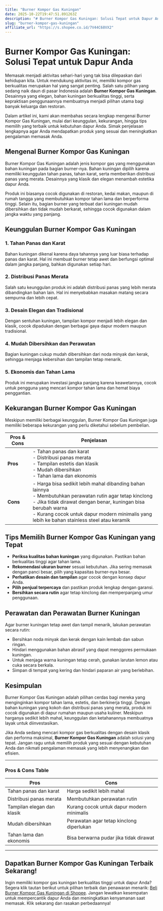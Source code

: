 ```yaml
---
title: "Burner Kompor Gas Kuningan"
date: 2025-10-22T19:47:51.891263Z
description: "# Burner Kompor Gas Kuningan: Solusi Tepat untuk Dapur Anda..."
slug: "burner-kompor-gas-kuningan"
affiliate_url: "https://s.shopee.co.id/7V44C68VX2"
---
```

# Burner Kompor Gas Kuningan: Solusi Tepat untuk Dapur Anda

Memasak menjadi aktivitas sehari-hari yang tak bisa dilepaskan dari kehidupan kita. Untuk mendukung aktivitas ini, memiliki kompor gas berkualitas merupakan hal yang sangat penting. Salah satu pilihan yang sedang naik daun di pasar Indonesia adalah **Burner Kompor Gas Kuningan**. Desainnya yang elegan, bahan kuningan berkualitas tinggi, serta kepraktisan penggunaannya membuatnya menjadi pilihan utama bagi banyak keluarga dan restoran.

Dalam artikel ini, kami akan membahas secara lengkap mengenai Burner Kompor Gas Kuningan, mulai dari keunggulan, kekurangan, hingga tips memilih yang terbaik untuk kebutuhan dapur Anda. Simak penjelasan lengkapnya agar Anda mendapatkan produk yang sesuai dan meningkatkan pengalaman memasak Anda.

## Mengenal Burner Kompor Gas Kuningan

Burner Kompor Gas Kuningan adalah jenis kompor gas yang menggunakan bahan kuningan pada bagian burner-nya. Bahan kuningan dipilih karena memiliki keunggulan tahan panas, tahan karat, serta memberikan distribusi panas yang merata. Desainnya yang klasik dan elegan menambah estetika dapur Anda.

Produk ini biasanya cocok digunakan di restoran, kedai makan, maupun di rumah tangga yang membutuhkan kompor tahan lama dan berperforma tinggi. Selain itu, bagian burner yang terbuat dari kuningan mudah dibersihkan dan tidak mudah berkarat, sehingga cocok digunakan dalam jangka waktu yang panjang.

## Keunggulan Burner Kompor Gas Kuningan

### 1. Tahan Panas dan Karat

Bahan kuningan dikenal karena daya tahannya yang luar biasa terhadap panas dan karat. Hal ini membuat burner tetap awet dan berfungsi optimal dalam jangka panjang, bahkan digunakan setiap hari.

### 2. Distribusi Panas Merata

Salah satu keunggulan produk ini adalah distribusi panas yang lebih merata dibandingkan bahan lain. Hal ini menyebabkan masakan matang secara sempurna dan lebih cepat.

### 3. Desain Elegan dan Tradisional

Dengan sentuhan kuningan, tampilan kompor menjadi lebih elegan dan klasik, cocok dipadukan dengan berbagai gaya dapur modern maupun tradisional.

### 4. Mudah Dibersihkan dan Perawatan

Bagian kuningan cukup mudah dibersihkan dari noda minyak dan kerak, sehingga menjaga kebersihan dan tampilan tetap menarik.

### 5. Ekonomis dan Tahan Lama

Produk ini merupakan investasi jangka panjang karena keawetannya, cocok untuk pengguna yang mencari kompor tahan lama dan hemat biaya penggantian.

## Kekurangan Burner Kompor Gas Kuningan

Meskipun memiliki berbagai keunggulan, Burner Kompor Gas Kuningan juga memiliki beberapa kekurangan yang perlu diketahui sebelum pembelian.

| Pros & Cons | Penjelasan |
|--------------|------------|
| **Pros** | - Tahan panas dan karat<br>- Distribusi panas merata<br>- Tampilan estetis dan klasik<br>- Mudah dibersihkan<br>- Tahan lama dan ekonomis |
| **Cons** | - Harga bisa sedikit lebih mahal dibanding bahan lainnya<br>- Membutuhkan perawatan rutin agar tetap kinclong<br>- Jika tidak dirawat dengan benar, kuningan bisa berubah warna<br>- Kurang cocok untuk dapur modern minimalis yang lebih ke bahan stainless steel atau keramik |

## Tips Memilih Burner Kompor Gas Kuningan yang Tepat

- **Periksa kualitas bahan kuningan** yang digunakan. Pastikan bahan berkualitas tinggi agar tahan lama.
- **Rekomendasi ukuran burner** sesuai kebutuhan. Jika sering memasak dengan panci besar, pilih yang kapasitas burner-nya besar.
- **Perhatikan desain dan tampilan** agar cocok dengan konsep dapur Anda.
- **Pilih penjual terpercaya** dan pastikan produk lengkap dengan garansi.
- **Bersihkan secara rutin** agar tetap kinclong dan memperpanjang umur penggunaan.

## Perawatan dan Perawatan Burner Kuningan

Agar burner kuningan tetap awet dan tampil menarik, lakukan perawatan secara rutin:

- Bersihkan noda minyak dan kerak dengan kain lembab dan sabun ringan.
- Hindari menggunakan bahan abrasif yang dapat menggores permukaan kuningan.
- Untuk menjaga warna kuningan tetap cerah, gunakan larutan lemon atau cuka secara berkala.
- Simpan di tempat yang kering dan hindari paparan air yang berlebihan.

## Kesimpulan

Burner Kompor Gas Kuningan adalah pilihan cerdas bagi mereka yang menginginkan kompor tahan lama, estetis, dan berkinerja tinggi. Dengan bahan kuningan yang kokoh dan distribusi panas yang merata, produk ini cocok digunakan di dapur rumahan maupun usaha kuliner. Meskipun harganya sedikit lebih mahal, keunggulan dan ketahanannya membuatnya layak untuk diinvestasikan.

Jika Anda sedang mencari kompor gas berkualitas dengan desain klasik dan performa maksimal, **Burner Kompor Gas Kuningan** adalah solusi yang tepat. Jangan ragu untuk memilih produk yang sesuai dengan kebutuhan Anda dan nikmati pengalaman memasak yang lebih menyenangkan dan efisien.

---

### Pros & Cons Table

| Pros | Cons |
|------------|--------------|
| Tahan panas dan karat | Harga sedikit lebih mahal |
| Distribusi panas merata | Membutuhkan perawatan rutin |
| Tampilan elegan dan klasik | Kurang cocok untuk dapur modern minimalis |
| Mudah dibersihkan | Perawatan agar tetap kinclong diperlukan |
| Tahan lama dan ekonomis | Bisa berwarna pudar jika tidak dirawat |

---

## Dapatkan Burner Kompor Gas Kuningan Terbaik Sekarang!

Ingin memiliki kompor gas kuningan berkualitas tinggi untuk dapur Anda? Segera klik tautan berikut untuk pilihan terbaik dan penawaran menarik: [Beli Burner Kompor Gas Kuningan di Shopee](https://s.shopee.co.id/7V44C68VX2). Jangan lewatkan kesempatan untuk mempercantik dapur Anda dan meningkatkan kenyamanan saat memasak. Klik sekarang dan rasakan perbedaannya!